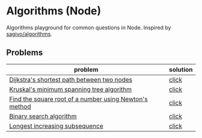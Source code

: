 # Algorithms (Node)
Algorithms playground for common questions in Node. Inspired by [sagivo/algorithms](https://github.com/sagivo/algorithms).

## Problems
| problem | solution |
|---------|----------|
| [Dijkstra's shortest path between two nodes](https://en.wikipedia.org/wiki/Dijkstra%27s_algorithm) | [click](alg/dijkstra.js) |
| [Kruskal's minimum spanning tree algorithm](https://en.wikipedia.org/wiki/Kruskal%27s_algorithm) | [click](alg/kruskal.js) |
| [Find the square root of a number using Newton's method](https://en.wikipedia.org/wiki/Newton%27s_method) | [click](alg/sqrt.js) |
| [Binary search algorithm](https://en.wikipedia.org/wiki/Binary_search_algorithm) | [click](alg/binary-search.js) |
| [Longest increasing subsequence](http://en.wikipedia.org/wiki/Longest_increasing_subsequence) | [click](alg/longest-increasing-subsequence.js) |
